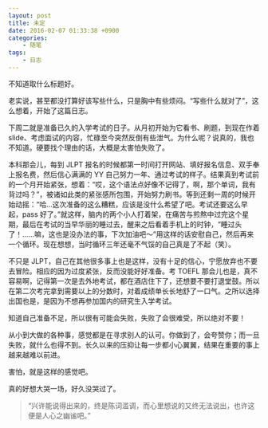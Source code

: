 ```yaml
---
layout: post
title: 未定
date: 2016-02-07 01:33:38 +0900
categories:
    - 随笔
tags:
    - 日志
---
```


不知道取什么标题好。

老实说，甚至都没打算好该写些什么，只是胸中有些烦闷。“写些什么就对了”，这么想着，开始了这篇日志。

下周二就是准备已久的入学考试的日子。从月初开始为它看书、刷题，到现在作着 slide、考虑面试的内容，忙碌至今突然反倒有些泄气。为什么呢？说真的，我也不知道。硬要找个理由的话，大概是太害怕失败了。

本科那会儿，每到 JLPT 报名的时候都第一时间打开网站、填好报名信息、双手奉上报名费，然后信心满满的 YY 自己努力一年、通过考试的样子。结果真到考试前的一个月开始紧张，想着：“哎，这个语法点好像不记得了，啊，那个单词，我有背过吗？”，被诸如此类的紧张感所包围，开始努力刷书。等到还剩一周的时候开始动摇：“哈…这次准备的这么糟糕，应该是没什么希望了吧。考试还要这么早起，pass 好了。”就这样，脑内的两个小人打着架，在痛苦与煎熬中过完这个星期，最后在考试的当早华丽的睡过去，醒来之后看着手机上的时钟，“睡过头了！……嘛，这也是没办法的事，下次加油吧～”用这样的话安慰自己，然后再来一个循环。现在想想，当时循环三年还毫不气馁的自己真是了不起（笑）。

不只是 JLPT，自己在其他很多事上也是这样，没有十足的信心，宁愿放弃也不要去冒险。相应的因为过度紧张，反而没能好好准备。考 TOEFL 那会儿也是，真不容易啊，记得第一次是去外地考试，都在酒店住下了，还想要不要打退堂鼓。所以在第二次考完拿到需要以上的分数时，对着成绩单长长地舒了一口气。之所以选择出国也是，是因为不想再参加国内的研究生入学考试。

知道自己准备不足，所以很有可能会失败，失败了会很难受，所以绝对不要！

从小到大做的各种事，感觉都是在寻求别人的认可。你做到了，会夸赞你；而一旦失败，就什么也得不到。长久以来的压抑让每一步都小心翼翼，结果在重要的事上越来越难以前进。

害怕，就是这样的感觉吧。

真的好想大哭一场，好久没哭过了。

> “兴许能说得出来的，终是陈词滥调，而心里想说的又终无法说出，也许这便是人心之幽谧吧。”
